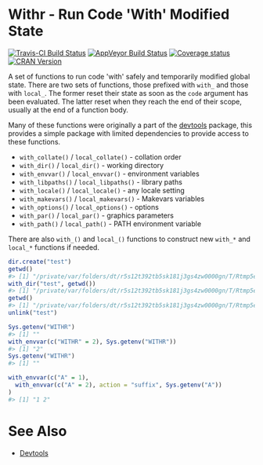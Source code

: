 <!-- README.md is generated from README.Rmd. Please edit that file -->
Withr - Run Code 'With' Modified State
======================================

[![Travis-CI Build Status](https://travis-ci.org/r-lib/withr.svg?branch=master)](https://travis-ci.org/r-lib/withr) [![AppVeyor Build Status](https://ci.appveyor.com/api/projects/status/github/r-lib/withr?branch=master&svg=true)](https://ci.appveyor.com/project/jimhester/withr) [![Coverage status](https://codecov.io/gh/r-lib/withr/branch/master/graph/badge.svg)](https://codecov.io/github/r-lib/withr?branch=master) [![CRAN Version](http://www.r-pkg.org/badges/version/withr)](http://www.r-pkg.org/pkg/withr)

A set of functions to run code 'with' safely and temporarily modified global state. There are two sets of functions, those prefixed with `with_` and those with `local_`. The former reset their state as soon as the `code` argument has been evaluated. The latter reset when they reach the end of their scope, usually at the end of a function body.

Many of these functions were originally a part of the [devtools](https://github.com/hadley/devtools) package, this provides a simple package with limited dependencies to provide access to these functions.

-   `with_collate()` / `local_collate()` - collation order
-   `with_dir()` / `local_dir()` - working directory
-   `with_envvar()` / `local_envvar()` - environment variables
-   `with_libpaths()` / `local_libpaths()` - library paths
-   `with_locale()` / `local_locale()` - any locale setting
-   `with_makevars()` / `local_makevars()` - Makevars variables
-   `with_options()` / `local_options()` - options
-   `with_par()` / `local_par()` - graphics parameters
-   `with_path()` / `local_path()` - PATH environment variable

There are also `with_()` and `local_()` functions to construct new `with_*` and `local_*` functions if needed.

``` r
dir.create("test")
getwd()
#> [1] "/private/var/folders/dt/r5s12t392tb5sk181j3gs4zw0000gn/T/Rtmp5eQ5oF"
with_dir("test", getwd())
#> [1] "/private/var/folders/dt/r5s12t392tb5sk181j3gs4zw0000gn/T/Rtmp5eQ5oF/test"
getwd()
#> [1] "/private/var/folders/dt/r5s12t392tb5sk181j3gs4zw0000gn/T/Rtmp5eQ5oF"
unlink("test")

Sys.getenv("WITHR")
#> [1] ""
with_envvar(c("WITHR" = 2), Sys.getenv("WITHR"))
#> [1] "2"
Sys.getenv("WITHR")
#> [1] ""

with_envvar(c("A" = 1),
  with_envvar(c("A" = 2), action = "suffix", Sys.getenv("A"))
)
#> [1] "1 2"
```

See Also
========

-   [Devtools](https://github.com/hadley/devtools)
